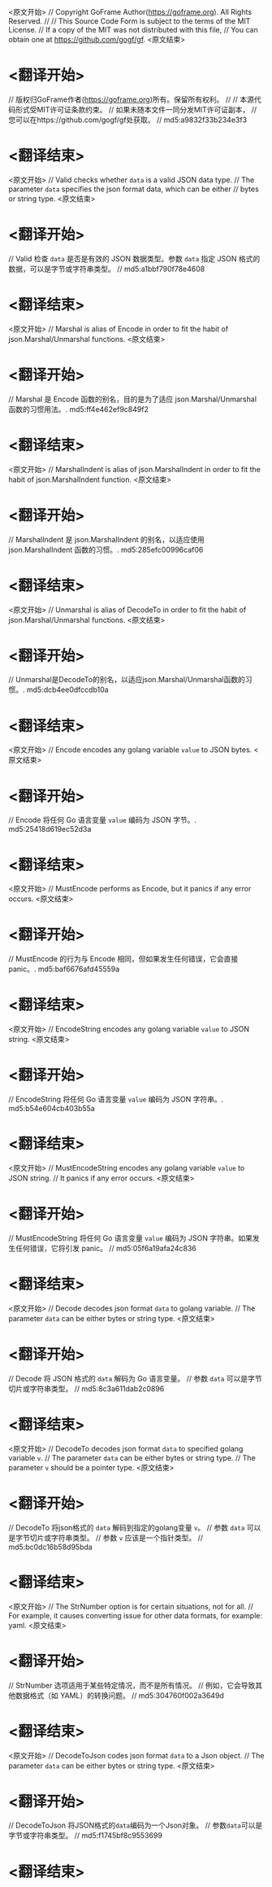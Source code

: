
<原文开始>
// Copyright GoFrame Author(https://goframe.org). All Rights Reserved.
//
// This Source Code Form is subject to the terms of the MIT License.
// If a copy of the MIT was not distributed with this file,
// You can obtain one at https://github.com/gogf/gf.
<原文结束>

# <翻译开始>
// 版权归GoFrame作者(https://goframe.org)所有。保留所有权利。
//
// 本源代码形式受MIT许可证条款约束。
// 如果未随本文件一同分发MIT许可证副本，
// 您可以在https://github.com/gogf/gf处获取。
// md5:a9832f33b234e3f3
# <翻译结束>


<原文开始>
// Valid checks whether `data` is a valid JSON data type.
// The parameter `data` specifies the json format data, which can be either
// bytes or string type.
<原文结束>

# <翻译开始>
// Valid 检查 `data` 是否是有效的 JSON 数据类型。参数 `data` 指定 JSON 格式的数据，可以是字节或字符串类型。
// md5:a1bbf790f78e4608
# <翻译结束>


<原文开始>
// Marshal is alias of Encode in order to fit the habit of json.Marshal/Unmarshal functions.
<原文结束>

# <翻译开始>
// Marshal 是 Encode 函数的别名，目的是为了适应 json.Marshal/Unmarshal 函数的习惯用法。. md5:ff4e462ef9c849f2
# <翻译结束>


<原文开始>
// MarshalIndent is alias of json.MarshalIndent in order to fit the habit of json.MarshalIndent function.
<原文结束>

# <翻译开始>
// MarshalIndent 是 json.MarshalIndent 的别名，以适应使用 json.MarshalIndent 函数的习惯。. md5:285efc00996caf06
# <翻译结束>


<原文开始>
// Unmarshal is alias of DecodeTo in order to fit the habit of json.Marshal/Unmarshal functions.
<原文结束>

# <翻译开始>
// Unmarshal是DecodeTo的别名，以适应json.Marshal/Unmarshal函数的习惯。. md5:dcb4ee0dfccdb10a
# <翻译结束>


<原文开始>
// Encode encodes any golang variable `value` to JSON bytes.
<原文结束>

# <翻译开始>
// Encode 将任何 Go 语言变量 `value` 编码为 JSON 字节。. md5:25418d619ec52d3a
# <翻译结束>


<原文开始>
// MustEncode performs as Encode, but it panics if any error occurs.
<原文结束>

# <翻译开始>
// MustEncode 的行为与 Encode 相同，但如果发生任何错误，它会直接 panic。. md5:baf6676afd45559a
# <翻译结束>


<原文开始>
// EncodeString encodes any golang variable `value` to JSON string.
<原文结束>

# <翻译开始>
// EncodeString 将任何 Go 语言变量 `value` 编码为 JSON 字符串。. md5:b54e604cb403b55a
# <翻译结束>


<原文开始>
// MustEncodeString encodes any golang variable `value` to JSON string.
// It panics if any error occurs.
<原文结束>

# <翻译开始>
// MustEncodeString 将任何 Go 语言变量 `value` 编码为 JSON 字符串。如果发生任何错误，它将引发 panic。
// md5:05f6a19afa24c836
# <翻译结束>


<原文开始>
// Decode decodes json format `data` to golang variable.
// The parameter `data` can be either bytes or string type.
<原文结束>

# <翻译开始>
// Decode 将 JSON 格式的 `data` 解码为 Go 语言变量。
// 参数 `data` 可以是字节切片或字符串类型。
// md5:8c3a611dab2c0896
# <翻译结束>


<原文开始>
// DecodeTo decodes json format `data` to specified golang variable `v`.
// The parameter `data` can be either bytes or string type.
// The parameter `v` should be a pointer type.
<原文结束>

# <翻译开始>
// DecodeTo 将json格式的 `data` 解码到指定的golang变量 `v`。
// 参数 `data` 可以是字节切片或字符串类型。
// 参数 `v` 应该是一个指针类型。
// md5:bc0dc16b58d95bda
# <翻译结束>


<原文开始>
		// The StrNumber option is for certain situations, not for all.
		// For example, it causes converting issue for other data formats, for example: yaml.
<原文结束>

# <翻译开始>
// StrNumber 选项适用于某些特定情况，而不是所有情况。
// 例如，它会导致其他数据格式（如 YAML）的转换问题。
// md5:304760f002a3649d
# <翻译结束>


<原文开始>
// DecodeToJson codes json format `data` to a Json object.
// The parameter `data` can be either bytes or string type.
<原文结束>

# <翻译开始>
// DecodeToJson 将JSON格式的`data`编码为一个Json对象。
// 参数`data`可以是字节或字符串类型。
// md5:f1745bf8c9553699
# <翻译结束>

